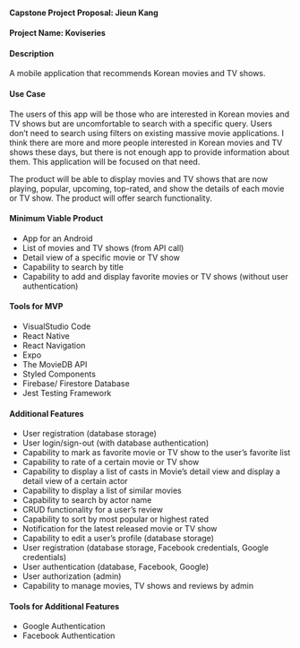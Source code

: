 #### Capstone Project Proposal: Jieun Kang

#### Project Name:  Koviseries

#### Description
A mobile application that recommends Korean movies and TV shows.

#### Use Case
The users of this app will be those who are interested in Korean movies and TV shows but are uncomfortable to search with a specific query. Users don’t need to search using filters on existing massive movie applications. I think there are more and more people interested in Korean movies and TV shows these days, but there is not enough app to provide information about them. This application will be focused on that need.

The product will be able to display movies and TV shows that are now playing, popular, upcoming, top-rated, and show the details of each movie or TV show.
The product will offer search functionality.

#### Minimum Viable Product
* App for an Android 
* List of movies and TV shows (from API call)
* Detail view of a specific movie or TV show
* Capability to search by title
* Capability to add and display favorite movies or TV shows (without user authentication)


#### Tools for MVP
* VisualStudio Code
* React Native
* React Navigation
* Expo
* The MovieDB API
* Styled Components
* Firebase/ Firestore Database 
* Jest Testing Framework

#### Additional Features
* User registration (database storage)
* User login/sign-out (with database authentication)
* Capability to mark as favorite movie or TV show to the user’s favorite list 
* Capability to rate of a certain movie or TV show
* Capability to display a list of casts in Movie’s detail view and display a detail view of a certain actor
* Capability to display a list of similar movies 
* Capability to search by actor name
* CRUD functionality for a user’s review
* Capability to sort by most popular or highest rated
* Notification for the latest released movie or TV show
* Capability to edit a user’s profile (database storage)
* User registration (database storage, Facebook credentials, Google credentials)
* User authentication (database, Facebook, Google)
* User authorization (admin)
* Capability to manage movies, TV shows and reviews by admin

#### Tools for Additional Features
* Google Authentication
* Facebook Authentication




